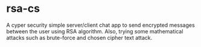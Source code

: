 # rsa-cs

A cyper security simple server/client chat app to send encrypted messages between the user using RSA algorithm. 
Also, trying some mathematical attacks such as brute-force and chosen cipher text attack.
